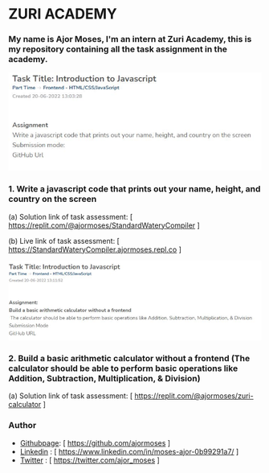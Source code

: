 # ZURI ACADEMY

### My name is Ajor Moses, I'm an intern at Zuri Academy, this is my repository containing all the task assignment in the academy.

![Write a javascript code that prints out your name, height, and country on the screen](./Tasks/task3.JPG)

### 1. Write a javascript code that prints out your name, height, and country on the screen

(a) Solution link of task assessment: [ https://replit.com/@ajormoses/StandardWateryCompiler ]

(b) Live link of task assessment: [ https://StandardWateryCompiler.ajormoses.repl.co ]

![Build a basic arithmetic calculator without a frontend](./Tasks/calculator.JPG)

### 2. Build a basic arithmetic calculator without a frontend (The calculator should be able to perform basic operations like Addition, Subtraction, Multiplication, & Division)

(a) Solution link of task assessment: [ https://replit.com/@ajormoses/zuri-calculator ]

### Author

- [Githubpage](#Githubpage): [ https://github.com/ajormoses ]
- [Linkedin](#Linkedin) : [ https://www.linkedin.com/in/moses-ajor-0b99291a7/ ]
- [Twitter](#Twitter) : [ https://twitter.com/ajor_moses ]
